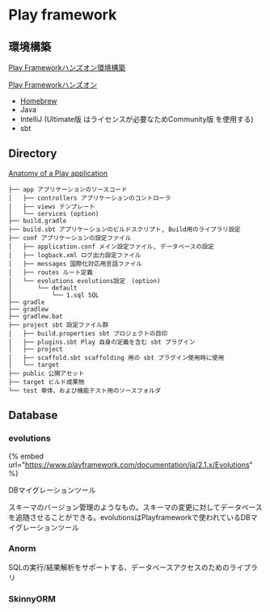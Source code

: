 # Play framework

## 環境構築

[Play Frameworkハンズオン環境構築](https://qiita.com/yuichi0301/items/4785e3fe490736d4ee50#3intellij%E7%92%B0%E5%A2%83%E6%A7%8B%E7%AF%89)

[Play Frameworkハンズオン](https://qiita.com/yuichi0301/items/ead86d0251b954f07935#1evolutions%E3%81%AB%E3%81%A4%E3%81%84%E3%81%A6)

* [Homebrew](http://brew.sh/index_ja.html) 
* Java
* IntelliJ \(Ultimate版 はライセンスが必要なためCommunity版  を使用する\)
* sbt

## Directory

[Anatomy of a Play application](https://www.playframework.com/documentation/2.8.x/Anatomy)

```text
├── app アプリケーションのソースコード
│   ├── controllers アプリケーションのコントローラ
│   ├── views テンプレート
│   └── services (option)
├── build.gradle
├── build.sbt アプリケーションのビルドスクリプト, Build用のライブラリ設定
├── conf アプリケーションの設定ファイル
│   ├── application.conf メイン設定ファイル, データベースの設定
│   ├── logback.xml ログ出力設定ファイル
│   ├── messages 国際化対応用言語ファイル
│   ├── routes ルート定義
│   └── evolutions evolutions設定　(option)
│       └── default 
│           └── 1.sql SQL
├── gradle
├── gradlew
├── gradlew.bat
├── project sbt 設定ファイル群
│   ├── build.properties sbt プロジェクトの目印
│   ├── plugins.sbt Play 自身の定義を含む sbt プラグイン
│   ├── project
│   ├── scaffold.sbt scaffolding 用の sbt プラグイン使用時に使用
│   └── target
├── public 公開アセット
├── target ビルド成果物
└── test 単体、および機能テスト用のソースフォルダ
```

## Database

### evolutions

{% embed url="https://www.playframework.com/documentation/ja/2.1.x/Evolutions" %}

DBマイグレーションツール

スキーマのバージョン管理のようなもの。スキーマの変更に対してデータベースを追随させることができる。evolutionsはPlayframeworkで使われているDBマイグレーションツール

### Anorm

SQLの実行/結果解析をサポートする、データベースアクセスのためのライブラリ

### SkinnyORM







